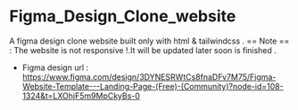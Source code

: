 # Figma_Design_Clone_website
A figma design clone website built only with html &amp; tailwindcss .
== Note == :
The website is not responsive !.It will be updated later soon is finished .
- Figma design url :
  https://www.figma.com/design/3DYNESRWtCs8fnaDFv7M75/Figma-Website-Template---Landing-Page-(Free)-(Community)?node-id=108-1324&t=LXOhjF5m9MpCkyBs-0
